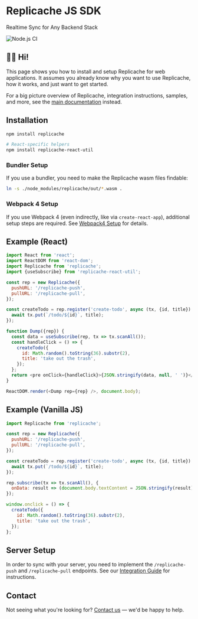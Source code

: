 # Replicache JS SDK

Realtime Sync for Any Backend Stack

![Node.js CI](https://github.com/rocicorp/replicache-sdk-js/workflows/Node.js%20CI/badge.svg)

## 👋🏽 Hi!

This page shows you how to install and setup Replicache for web applications. It assumes you already know why you want to use Replicache, how it works, and just want to get started.

For a big picture overview of Replicache, integration instructions, samples, and more, see the [main documentation](https://github.com/rocicorp/replicache) instead.

## Installation

```bash
npm install replicache

# React-specific helpers
npm install replicache-react-util
```

### Bundler Setup

If you use a bundler, you need to make the Replicache wasm files findable:

```bash
ln -s ./node_modules/replicache/out/*.wasm .
```

### Webpack 4 Setup

If you use Webpack 4 (even indirectly, like via `create-react-app`), additional setup steps are required. See [Webpack4 Setup](./webpack4-setup.md) for details.

## Example (React)

```js
import React from 'react';
import ReactDOM from 'react-dom';
import Replicache from 'replicache';
import {useSubscribe} from 'replicache-react-util';

const rep = new Replicache({
  pushURL: '/replicache-push',
  pullURL: '/replicache-pull',
});

const createTodo = rep.register('create-todo', async (tx, {id, title}) => {
  await tx.put(`/todo/${id}`, title);
});

function Dump({rep}) {
  const data = useSubscribe(rep, tx => tx.scanAll());
  const handleClick = () => {
    createTodo({
      id: Math.random().toString(36).substr(2),
      title: 'take out the trash',
    });
  };
  return <pre onClick={handleClick}>{JSON.stringify(data, null, ' ')}</pre>;
}

ReactDOM.render(<Dump rep={rep} />, document.body);
```

## Example (Vanilla JS)

```js
import Replicache from 'replicache';

const rep = new Replicache({
  pushURL: '/replicache-push',
  pullURL: '/replicache-pull',
});

const createTodo = rep.register('create-todo', async (tx, {id, title}) => {
  await tx.put(`/todo/${id}`, title);
});

rep.subscribe(tx => tx.scanAll(), {
  onData: result => (document.body.textContent = JSON.stringify(result)),
});

window.onclick = () => {
  createTodo({
    id: Math.random().toString(36).substr(2),
    title: 'take out the trash',
  });
};
```

## Server Setup

In order to sync with your server, you need to implement the `/replicache-push` and `/replicache-pull` endpoints. See our [Integration Guide](https://github.com/rocicorp/replicache/blob/main/INTEGRATION.md) for instructions.

## Contact

Not seeing what you're looking for? [Contact us](https://replicache.dev/#contact) — we'd be happy to help.

